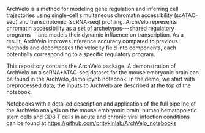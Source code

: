 ArchVelo is a method for modeling gene regulation and inferring cell trajectories using single-cell simultaneous chromatin accessibility (scATAC-seq) and transcriptomic (scRNA-seq) profiling. ArchVelo represents chromatin accessibility as a set of archetypes---shared regulatory programs---and models their dynamic influence on transcription. As a result,  ArchVelo improves inference accuracy compared to previous methods and decomposes the velocity field into components, each potentially corresponding to a specific regulatory program.

This repository contains the ArchVelo package. A demonstration of ArchVelo on a scRNA+ATAC-seq dataset for the mouse embryonic brain can be found in the ArchVelo_demo.ipynb notebook.
In the demo, we start with preprocessed data; the inputs to ArchVelo are described at the top of the notebook. 

Notebooks with a detailed description and application of the full pipeline of the ArchVelo analysis on the mouse embryonic brain, human hematopoietic stem cells and CD8 T cells in acute and chronic viral infection conditions can be found at https://github.com/pritykinlab/ArchVelo_notebooks
